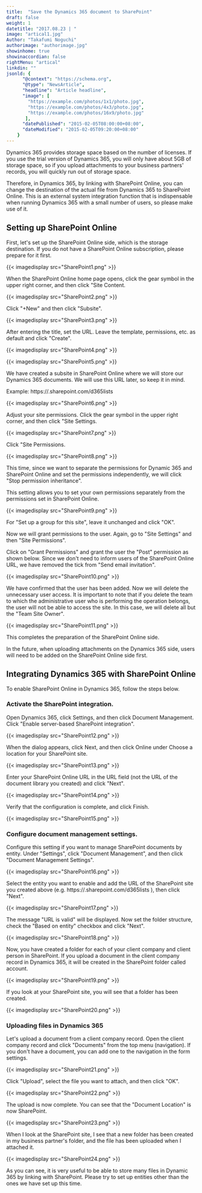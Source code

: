 ```yaml
---
title:  "Save the Dynamics 365 document to SharePoint"
draft: false
weight: 1
datetitle: "2017.08.23 | "
image: "artical1.jpg"
Author: "Takafumi Noguchi"
authorimage: "authorimage.jpg"
showinhome: true
showinaccordian: false
rightMenu: "artical"
linkdin: ""
jsonld: {
      "@context": "https://schema.org",
      "@type": "NewsArticle",
      "headline": "Article headline",
      "image": [
        "https://example.com/photos/1x1/photo.jpg",
        "https://example.com/photos/4x3/photo.jpg",
        "https://example.com/photos/16x9/photo.jpg"
       ],
      "datePublished": "2015-02-05T08:00:00+08:00",
      "dateModified": "2015-02-05T09:20:00+08:00"
    }
---
```

<!-- Intro  -->
Dynamics 365 provides storage space based on the number of licenses. If you use the trial version of Dynamics 365, you will only have about 5GB of storage space, so if you upload attachments to your business partners' records, you will quickly run out of storage space.

Therefore, in Dynamics 365, by linking with SharePoint Online, you can change the destination of the actual file from Dynamics 365 to SharePoint Online. This is an external system integration function that is indispensable when running Dynamics 365 with a small number of users, so please make use of it.


## Setting up SharePoint Online
First, let's set up the SharePoint Online side, which is the storage destination. If you do not have a SharePoint Online subscription, please prepare for it first.
<!-- Image= SharePoint1.png -->
{{< imagedisplay src="SharePoint1.png" >}}


When the SharePoint Online home page opens, click the gear symbol in the upper right corner, and then click "Site Content.
<!-- Image= SharePoint2.png -->
{{< imagedisplay src="SharePoint2.png" >}}


Click "+New" and then click "Subsite".
<!-- Image= SharePoint3.png -->
{{< imagedisplay src="SharePoint3.png" >}}


After entering the title, set the URL. Leave the template, permissions, etc. as default and click "Create".
<!-- Image= SharePoint4.png -->
{{< imagedisplay src="SharePoint4.png" >}}
<!-- Image= SharePoint5.png -->
{{< imagedisplay src="SharePoint5.png" >}}

We have created a subsite in SharePoint Online where we will store our Dynamics 365 documents. We will use this URL later, so keep it in mind.

Example: https://<domain name>.sharepoint.com/d365lists
<!-- Image= SharePoint6.png -->
{{< imagedisplay src="SharePoint6.png" >}}


Adjust your site permissions. Click the gear symbol in the upper right corner, and then click "Site Settings.
<!-- Image= SharePoint7.png -->
{{< imagedisplay src="SharePoint7.png" >}}


Click "Site Permissions.
<!-- Image= SharePoint8.png -->
{{< imagedisplay src="SharePoint8.png" >}}


This time, since we want to separate the permissions for Dynamic 365 and SharePoint Online and set the permissions independently, we will click "Stop permission inheritance".

This setting allows you to set your own permissions separately from the permissions set in SharePoint Online.
<!-- Image= SharePoint9.png -->
{{< imagedisplay src="SharePoint9.png" >}}


For "Set up a group for this site", leave it unchanged and click "OK".

Now we will grant permissions to the user. Again, go to "Site Settings" and then "Site Permissions".

Click on "Grant Permissions" and grant the user the "Post" permission as shown below. Since we don't need to inform users of the SharePoint Online URL, we have removed the tick from "Send email invitation".
<!-- Image= SharePoint10.png -->
{{< imagedisplay src="SharePoint10.png" >}}


We have confirmed that the user has been added. Now we will delete the unnecessary user access. It is important to note that if you delete the team to which the administrative user who is performing the operation belongs, the user will not be able to access the site. In this case, we will delete all but the "Team Site Owner".
<!-- Image= SharePoint11.png -->
{{< imagedisplay src="SharePoint11.png" >}}


This completes the preparation of the SharePoint Online side.

In the future, when uploading attachments on the Dynamics 365 side, users will need to be added on the SharePoint Online side first.

## Integrating Dynamics 365 with SharePoint Online
To enable SharePoint Online in Dynamics 365, follow the steps below.

### Activate the SharePoint integration.
Open Dynamics 365, click Settings, and then click Document Management. Click "Enable server-based SharePoint integration".
<!-- Image= SharePoint12.png -->
{{< imagedisplay src="SharePoint12.png" >}}


When the dialog appears, click Next, and then click Online under Choose a location for your SharePoint site.
<!-- Image= SharePoint13.png -->
{{< imagedisplay src="SharePoint13.png" >}}


Enter your SharePoint Online URL in the URL field (not the URL of the document library you created) and click "Next".
<!-- Image= SharePoint14.png -->
{{< imagedisplay src="SharePoint14.png" >}}


Verify that the configuration is complete, and click Finish.
<!-- Image=  SharePoint15.png -->
{{< imagedisplay src="SharePoint15.png" >}}


### Configure document management settings.
Configure this setting if you want to manage SharePoint documents by entity. Under "Settings", click "Document Management", and then click "Document Management Settings".
<!-- Image= SharePoint16.png -->
{{< imagedisplay src="SharePoint16.png" >}}


Select the entity you want to enable and add the URL of the SharePoint site you created above (e.g. https://<domain name>.sharepoint.com/d365lists ), then click "Next".
<!-- Image= SharePoint17.png -->
{{< imagedisplay src="SharePoint17.png" >}}


The message "URL is valid" will be displayed. Now set the folder structure, check the "Based on entity" checkbox and click "Next".
<!-- Image= SharePoint18.png -->
{{< imagedisplay src="SharePoint18.png" >}}


Now, you have created a folder for each of your client company and client person in SharePoint. If you upload a document in the client company record in Dynamics 365, it will be created in the SharePoint folder called account.
<!-- Image= SharePoint19.png -->
{{< imagedisplay src="SharePoint19.png" >}}


If you look at your SharePoint site, you will see that a folder has been created.
<!-- Image= SharePoint20.png -->
{{< imagedisplay src="SharePoint20.png" >}}

### Uploading files in Dynamics 365
Let's upload a document from a client company record. Open the client company record and click "Documents" from the top menu (navigation). If you don't have a document, you can add one to the navigation in the form settings.
<!-- Image= SharePoint21.png -->
{{< imagedisplay src="SharePoint21.png" >}}


Click "Upload", select the file you want to attach, and then click "OK".
<!-- Image= SharePoint22.png -->
{{< imagedisplay src="SharePoint22.png" >}}


The upload is now complete. You can see that the "Document Location" is now SharePoint.
<!-- Image= SharePoint23.png -->
{{< imagedisplay src="SharePoint23.png" >}}


When I look at the SharePoint site, I see that a new folder has been created in my business partner's folder, and the file has been uploaded when I attached it.
<!-- Image= SharePoint24.png -->
{{< imagedisplay src="SharePoint24.png" >}}


As you can see, it is very useful to be able to store many files in Dynamic 365 by linking with SharePoint.
Please try to set up entities other than the ones we have set up this time.     
&nbsp;